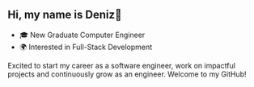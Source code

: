 ## Hi, my name is Deniz👋

- 🎓 New Graduate Computer Engineer  
- 🌍 Interested in Full-Stack Development

Excited to start my career as a software engineer, work on impactful projects and continuously grow as an engineer. Welcome to my GitHub!

<!--
**UygarDeniz/UygarDeniz** is a ✨ _special_ ✨ repository because its `README.md` (this file) appears on your GitHub profile.

Here are some ideas to get you started:

- 🔭 I’m currently working on ...
- 🌱 I’m currently learning ...
- 👯 I’m looking to collaborate on ...
- 🤔 I’m looking for help with ...
- 💬 Ask me about ...
- 📫 How to reach me: ...
- 😄 Pronouns: ...
- ⚡ Fun fact: ...
-->
